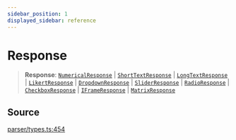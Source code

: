```yaml
---
sidebar_position: 1
displayed_sidebar: reference
---
```


# Response

> **Response**: [`NumericalResponse`](../interfaces/NumericalResponse.md) \| [`ShortTextResponse`](../interfaces/ShortTextResponse.md) \| [`LongTextResponse`](../interfaces/LongTextResponse.md) \| [`LikertResponse`](../interfaces/LikertResponse.md) \| [`DropdownResponse`](../interfaces/DropdownResponse.md) \| [`SliderResponse`](../interfaces/SliderResponse.md) \| [`RadioResponse`](../interfaces/RadioResponse.md) \| [`CheckboxResponse`](../interfaces/CheckboxResponse.md) \| [`IFrameResponse`](../interfaces/IFrameResponse.md) \| [`MatrixResponse`](../interfaces/MatrixResponse.md)

## Source

[parser/types.ts:454](https://github.com/revisit-studies/study/blob/efe024014f47f3678c492aad1b0b6d08049cd6eb/src/parser/types.ts#L454)
